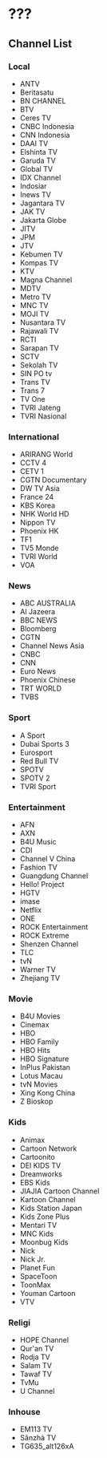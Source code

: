 # ???
## Channel List
### Local
* ANTV
* Beritasatu
* BN CHANNEL
* BTV
* Ceres TV
* CNBC Indonesia
* CNN Indonesia
* DAAI TV
* Elshinta TV
* Garuda TV
* Global TV
* IDX Channel
* Indosiar
* Inews TV
* Jagantara TV
* JAK TV
* Jakarta Globe
* JITV
* JPM
* JTV
* Kebumen TV
* Kompas TV
* KTV
* Magna Channel
* MDTV
* Metro TV
* MNC TV
* MOJI TV
* Nusantara TV
* Rajawali TV
* RCTI
* Sarapan TV
* SCTV
* Sekolah TV
* SIN PO tv
* Trans TV
* Trans 7
* TV One
* TVRI Jateng
* TVRI Nasional
### International
* ARIRANG World
* CCTV 4
* CETV 1
* CGTN Documentary
* DW TV Asia
* France 24
* KBS Korea
* NHK World HD
* Nippon TV
* Phoenix HK
* TF1
* TV5 Monde
* TVRI World
* VOA
### News
* ABC AUSTRALIA
* Al Jazeera
* BBC NEWS
* Bloomberg
* CGTN
* Channel News Asia
* CNBC
* CNN
* Euro News
* Phoenix Chinese
* TRT WORLD
* TVBS
### Sport
* A Sport
* Dubai Sports 3
* Eurosport
* Red Bull TV
* SPOTV
* SPOTV 2
* TVRI Sport
### Entertainment
* AFN
* AXN
* B4U Music
* CDI
* Channel V China
* Fashion TV
* Guangdung Channel
* Hello! Project
* HGTV
* imase
* Netflix
* ONE
* ROCK Entertainment
* ROCK Extreme
* Shenzen Channel
* TLC
* tvN
* Warner TV
* Zhejiang TV
### Movie
* B4U Movies
* Cinemax
* HBO
* HBO Family
* HBO Hits
* HBO Signature
* InPlus Pakistan
* Lotus Macau
* tvN Movies
* Xing Kong China
* Z Bioskop
### Kids
* Animax
* Cartoon Network
* Cartoonito
* DEI KIDS TV
* Dreamworks
* EBS Kids
* JIAJIA Cartoon Channel
* Kartoon Channel
* Kids Station Japan
* Kids Zone Plus
* Mentari TV
* MNC Kids
* Moonbug Kids
* Nick
* Nick Jr.
* Planet Fun
* SpaceToon
* ToonMax
* Youman Cartoon
* VTV
### Religi
* HOPE Channel
* Qur'an TV
* Rodja TV
* Salam TV
* Tawaf TV
* TvMu
* U Channel
### Inhouse
* EM113 TV
* Sǎnzhà TV
* TG635_alt126xA
